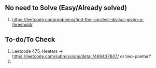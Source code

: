 ## No need to Solve (Easy/Already solved)
1. https://leetcode.com/problems/find-the-smallest-divisor-given-a-threshold/ 



## To-do/To Check
1. Leetcode 475, Heaters -> https://leetcode.com/submissions/detail/468437847/ or two-pointer?
2. 
